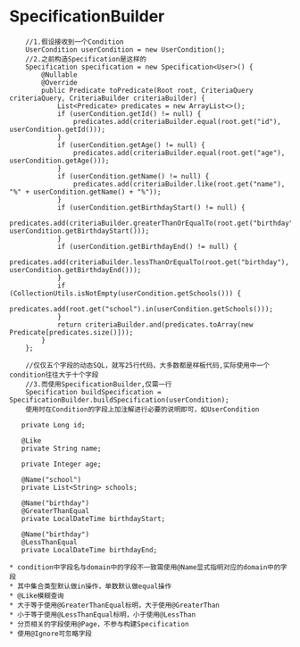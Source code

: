 # SpecificationBuilder
        //1.假设接收到一个Condition
        UserCondition userCondition = new UserCondition();
        //2.之前构造Specification是这样的
        Specification specification = new Specification<User>() {
            @Nullable
            @Override
            public Predicate toPredicate(Root root, CriteriaQuery criteriaQuery, CriteriaBuilder criteriaBuilder) {
                List<Predicate> predicates = new ArrayList<>();
                if (userCondition.getId() != null) {
                    predicates.add(criteriaBuilder.equal(root.get("id"), userCondition.getId()));
                }
                if (userCondition.getAge() != null) {
                    predicates.add(criteriaBuilder.equal(root.get("age"), userCondition.getAge()));
                }
                if (userCondition.getName() != null) {
                    predicates.add(criteriaBuilder.like(root.get("name"), "%" + userCondition.getName() + "%"));
                }
                if (userCondition.getBirthdayStart() != null) {
                    predicates.add(criteriaBuilder.greaterThanOrEqualTo(root.get("birthday"), userCondition.getBirthdayStart()));
                }
                if (userCondition.getBirthdayEnd() != null) {
                    predicates.add(criteriaBuilder.lessThanOrEqualTo(root.get("birthday"), userCondition.getBirthdayEnd()));
                }
                if (CollectionUtils.isNotEmpty(userCondition.getSchools())) {
                    predicates.add(root.get("school").in(userCondition.getSchools()));
                }
                return criteriaBuilder.and(predicates.toArray(new Predicate[predicates.size()]));
            }
        };

        //仅仅五个字段的动态SQL，就写25行代码，大多数都是样板代码,实际使用中一个condition往往大于十个字段
        //3.而使用SpecificationBuilder,仅需一行
        Specification buildSpecification = SpecificationBuilder.buildSpecification(userCondition);
        使用时在Condition的字段上加注解进行必要的说明即可，如UserCondition
        
       private Long id;

       @Like   
       private String name;

       private Integer age;

       @Name("school") 
       private List<String> schools;

       @Name("birthday")
       @GreaterThanEqual 
       private LocalDateTime birthdayStart;

       @Name("birthday")
       @LessThanEqual  
       private LocalDateTime birthdayEnd;
    
    * condition中字段名与domain中的字段不一致需使用@Name显式指明对应的domain中的字段
    * 其中集合类型默认做in操作，单数默认做equal操作
    * @Like模糊查询
    * 大于等于使用@GreaterThanEqual标明，大于使用@GreaterThan
    * 小于等于使用@LessThanEqual标明，小于使用@LessThan
    * 分页相关的字段使用@Page，不参与构建Specification
    * 使用@Ignore可忽略字段

        
